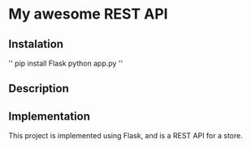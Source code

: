 # My awesome REST API

## Instalation

''
pip install Flask
python app.py
''

## Description

## Implementation

This project is implemented using Flask, and is a REST API for a store.